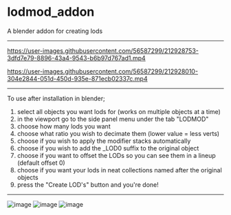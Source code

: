 # lodmod_addon
A blender addon for creating lods

-----

https://user-images.githubusercontent.com/56587299/212928753-3dfd7e79-8896-43a4-9543-b6b97d767ad1.mp4

https://user-images.githubusercontent.com/56587299/212928010-304e2844-051d-450d-935e-871ecb02337c.mp4

-----

To use after installation in blender;

1) select all objects you want lods for (works on multiple objects at a time)
2) in the viewport go to the side panel menu under the tab "LODMOD"
3) choose how many lods you want
4) choose what ratio you wish to decimate them (lower value = less verts)
5) choose if you wish to apply the modifier stacks automatically
6) choose if you wish to add the _LOD0 suffix to the original object
7) choose if you want to offset the LODs so you can see them in a lineup (default offset 0)
8) choose if you want your lods in neat collections named after the original objects
9) press the "Create LOD's" button and you're done!

-----

![image](https://user-images.githubusercontent.com/56587299/212920896-a17ad49f-f31c-491f-bc9a-041e354faa08.png)
![image](https://user-images.githubusercontent.com/56587299/212922245-6e08bf0f-0540-4213-b85d-5b4744f663d2.png)
![image](https://user-images.githubusercontent.com/56587299/212922312-3a182fe3-a985-4638-9106-0ff5774f1e56.png)
